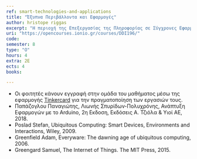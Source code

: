 ```yaml
---
ref: smart-technologies-and-applications
title: "Έξυπνα Περιβάλλοντα και Εφαρμογές"
author: hristope riggas 
excerpt: "H περιοχή της Επεξεργασίας της Πληροφορίας σε Σύγχρονες Εφαρμογές ασχολείται με τη συλλογή, διαχείριση, οργάνωση και επεξεργασία δεδομένων και πληροφορίας σε σύγχρονα περιβάλλοντα και εφαρμογές. Έξυπνες εφαρμογές στις κατοικίες και στην παραγωγή. Το διαδίκτυο των πραγμάτων (Internet of Things IoT). Physical Computing. Δημιουργία προτύπων συστημάτων συλλογής πληροφοριών από το περιβάλλον και επέμβασης σ' αυτό, με χρήση της πλατφόρμας Arduino."
uri: "https://opencourses.ionio.gr/courses/DDI196/"
code: 
semester: 8
type: "Ο"
hours: 4
extra: 2Ε
ects: 4
books: 

---
```


- Οι φοιτητές κάνουν εγγραφή στην ομάδα του μαθήματος μέσω της εφαρμογής <a href="https://www.tinkercad.com/">Tinkercard</a> για την πραγματοποίηση των εργασιών τους.
- Παπάζογλου Παναγιώτης, Λιωνής Σπυρίδων-Πολυχρόνης, Ανάπτυξη Εφαρμογών με το Arduino, 2η Εκδοση, Εκδόσεις Α. Τζιόλα & Υιοί ΑΕ, 2018.
- Poslad Stefan, Ubiquitous Computing: Smart Devices, Environments and Interactions, Wiley, 2009.
- Greenfield Adam, Everyware: The dawning age of ubiquitous computing, 2006.
- Greengard Samuel, The Internet of Things. The MIT Press, 2015.
